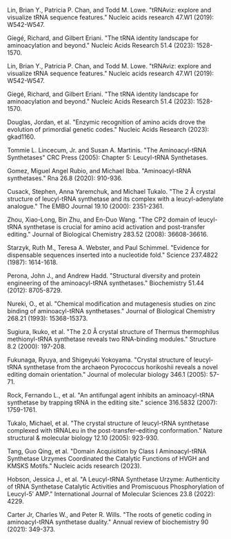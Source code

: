 
Lin, Brian Y., Patricia P. Chan, and Todd M. Lowe. "tRNAviz: explore and visualize tRNA sequence features." Nucleic acids research 47.W1 (2019): W542-W547.

Giegé, Richard, and Gilbert Eriani. "The tRNA identity landscape for aminoacylation and beyond." Nucleic Acids Research 51.4 (2023): 1528-1570.


Lin, Brian Y., Patricia P. Chan, and Todd M. Lowe. "tRNAviz: explore and visualize tRNA sequence features." Nucleic acids research 47.W1 (2019): W542-W547.

Giegé, Richard, and Gilbert Eriani. "The tRNA identity landscape for aminoacylation and beyond." Nucleic Acids Research 51.4 (2023): 1528-1570.


Douglas, Jordan, et al. "Enzymic recognition of amino acids drove the evolution of primordial genetic codes." Nucleic Acids Research (2023): gkad1160.


Tommie L. Lincecum, Jr. and Susan A. Martinis. "The Aminoacyl-tRNA Synthetases" CRC Press (2005): Chapter 5: Leucyl-tRNA Synthetases.



Gomez, Miguel Angel Rubio, and Michael Ibba. "Aminoacyl-tRNA synthetases." Rna 26.8 (2020): 910-936.



Cusack, Stephen, Anna Yaremchuk, and Michael Tukalo. "The 2 Å crystal structure of leucyl-tRNA synthetase and its complex with a leucyl-adenylate analogue." The EMBO Journal 19.10 (2000): 2351-2361.




Zhou, Xiao-Long, Bin Zhu, and En-Duo Wang. "The CP2 domain of leucyl-tRNA synthetase is crucial for amino acid activation and post-transfer editing." Journal of Biological Chemistry 283.52 (2008): 36608-36616.



Starzyk, Ruth M., Teresa A. Webster, and Paul Schimmel. "Evidence for dispensable sequences inserted into a nucleotide fold." Science 237.4822 (1987): 1614-1618.




Perona, John J., and Andrew Hadd. "Structural diversity and protein engineering of the aminoacyl-tRNA synthetases." Biochemistry 51.44 (2012): 8705-8729.




Nureki, O., et al. "Chemical modification and mutagenesis studies on zinc binding of aminoacyl-tRNA synthetases." Journal of Biological Chemistry 268.21 (1993): 15368-15373.





Sugiura, Ikuko, et al. "The 2.0 Å crystal structure of Thermus thermophilus methionyl-tRNA synthetase reveals two RNA-binding modules." Structure 8.2 (2000): 197-208.



Fukunaga, Ryuya, and Shigeyuki Yokoyama. "Crystal structure of leucyl-tRNA synthetase from the archaeon Pyrococcus horikoshii reveals a novel editing domain orientation." Journal of molecular biology 346.1 (2005): 57-71.



Rock, Fernando L., et al. "An antifungal agent inhibits an aminoacyl-tRNA synthetase by trapping tRNA in the editing site." science 316.5832 (2007): 1759-1761.



Tukalo, Michael, et al. "The crystal structure of leucyl-tRNA synthetase complexed with tRNALeu in the post-transfer–editing conformation." Nature structural & molecular biology 12.10 (2005): 923-930.



Tang, Guo Qing, et al. "Domain Acquisition by Class I Aminoacyl-tRNA Synthetase Urzymes Coordinated the Catalytic Functions of HVGH and KMSKS Motifs." Nucleic acids research (2023).



Hobson, Jessica J., et al. "A Leucyl-tRNA Synthetase Urzyme: Authenticity of tRNA Synthetase Catalytic Activities and Promiscuous Phosphorylation of Leucyl-5′ AMP." International Journal of Molecular Sciences 23.8 (2022): 4229.



Carter Jr, Charles W., and Peter R. Wills. "The roots of genetic coding in aminoacyl-tRNA synthetase duality." Annual review of biochemistry 90 (2021): 349-373.

